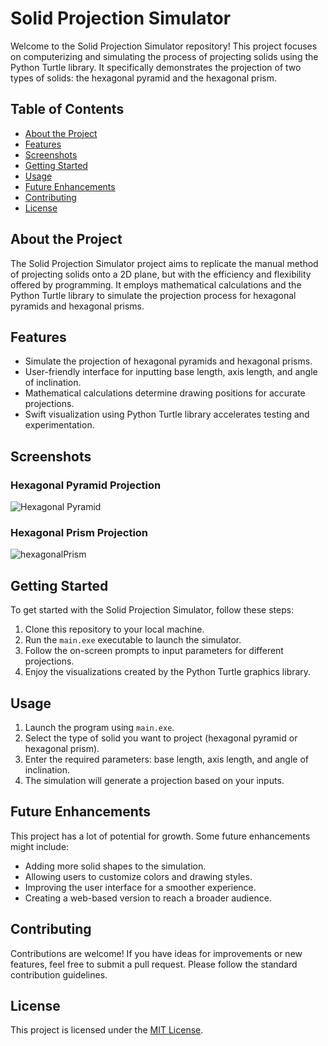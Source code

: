 # Solid Projection Simulator

Welcome to the Solid Projection Simulator repository! This project focuses on computerizing and simulating the process of projecting solids using the Python Turtle library. It specifically demonstrates the projection of two types of solids: the hexagonal pyramid and the hexagonal prism.

## Table of Contents
- [About the Project](#about-the-project)
- [Features](#features)
- [Screenshots](#screenshots)
- [Getting Started](#getting-started)
- [Usage](#usage)
- [Future Enhancements](#future-enhancements)
- [Contributing](#contributing)
- [License](#license)

## About the Project

The Solid Projection Simulator project aims to replicate the manual method of projecting solids onto a 2D plane, but with the efficiency and flexibility offered by programming. It employs mathematical calculations and the Python Turtle library to simulate the projection process for hexagonal pyramids and hexagonal prisms.

## Features

- Simulate the projection of hexagonal pyramids and hexagonal prisms.
- User-friendly interface for inputting base length, axis length, and angle of inclination.
- Mathematical calculations determine drawing positions for accurate projections.
- Swift visualization using Python Turtle library accelerates testing and experimentation.

## Screenshots

### Hexagonal Pyramid Projection
![Hexagonal Pyramid](https://user-images.githubusercontent.com/61963755/208934884-50482a09-2342-4706-b5bf-3bce2d177f66.png)

### Hexagonal Prism Projection
![hexagonalPrism](https://github.com/onkar69483/Engineering-Graphics-Lab-Project/assets/61963755/0d3d9a1f-770c-4f0c-9084-10593794d508)

## Getting Started

To get started with the Solid Projection Simulator, follow these steps:

1. Clone this repository to your local machine.
2. Run the `main.exe` executable to launch the simulator.
3. Follow the on-screen prompts to input parameters for different projections.
4. Enjoy the visualizations created by the Python Turtle graphics library.

## Usage

1. Launch the program using `main.exe`.
2. Select the type of solid you want to project (hexagonal pyramid or hexagonal prism).
3. Enter the required parameters: base length, axis length, and angle of inclination.
4. The simulation will generate a projection based on your inputs.

## Future Enhancements

This project has a lot of potential for growth. Some future enhancements might include:

- Adding more solid shapes to the simulation.
- Allowing users to customize colors and drawing styles.
- Improving the user interface for a smoother experience.
- Creating a web-based version to reach a broader audience.

## Contributing

Contributions are welcome! If you have ideas for improvements or new features, feel free to submit a pull request. Please follow the standard contribution guidelines.

## License

This project is licensed under the [MIT License](LICENSE).

